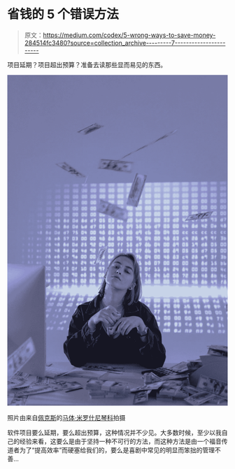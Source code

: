 # 省钱的 5 个错误方法

> 原文：<https://medium.com/codex/5-wrong-ways-to-save-money-284514fc3480?source=collection_archive---------7----------------------->

项目延期？项目超出预算？准备去读那些显而易见的东西。

![](img/d36796360a0a1ede897761ad9c8a1a90.png)

照片由来自[佩克斯](https://www.pexels.com/photo/a-confident-woman-holding-bundles-of-cash-money-6266641/?utm_content=attributionCopyText&utm_medium=referral&utm_source=pexels)的[马体·米罗什尼琴科](https://www.pexels.com/@tima-miroshnichenko?utm_content=attributionCopyText&utm_medium=referral&utm_source=pexels)拍摄

软件项目要么延期，要么超出预算，这种情况并不少见。大多数时候，至少以我自己的经验来看，这要么是由于坚持一种不可行的方法，而这种方法是由一个福音传道者为了“提高效率”而硬塞给我们的，要么是喜剧中常见的明显而笨拙的管理不善…